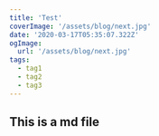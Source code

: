 ```yaml
---
title: 'Test'
coverImage: '/assets/blog/next.jpg'
date: '2020-03-17T05:35:07.322Z'
ogImage:
  url: '/assets/blog/next.jpg'
tags:
  - tag1
  - tag2
  - tag3
---
```


## This is a md file
